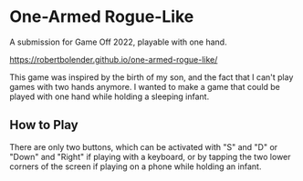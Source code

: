 # One-Armed Rogue-Like

A submission for Game Off 2022, playable with one hand.

https://robertbolender.github.io/one-armed-rogue-like/

This game was inspired by the birth of my son, and the fact that I can't play games with two hands anymore. I wanted to make a game that could be played with one hand while holding a sleeping infant.

## How to Play

There are only two buttons, which can be activated with "S" and "D" or "Down" and "Right" if playing with a keyboard, or by tapping the two lower corners of the screen if playing on a phone while holding an infant.
